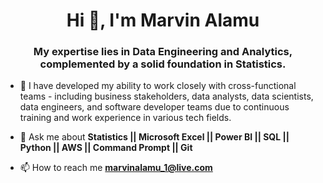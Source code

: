 <h1 align="center">Hi 👋, I'm Marvin Alamu</h1>
<h3 align="center"> My expertise lies in Data Engineering and Analytics, complemented by a solid foundation in Statistics.</h3>

- 🌱 I have developed my ability to work closely with cross-functional teams - including business stakeholders, data analysts, data scientists, data engineers, and software developer teams due to continuous training and work experience in various tech fields.

<!-- 👨‍💻 Take a nice view my portfolio here [www.marvinalamu.com](https://www.marvinalamu.com)-->

- 💬 Ask me about **Statistics || Microsoft Excel || Power BI || SQL || Python || AWS || Command Prompt || Git**

- 📫 How to reach me **marvinalamu_1@live.com**

